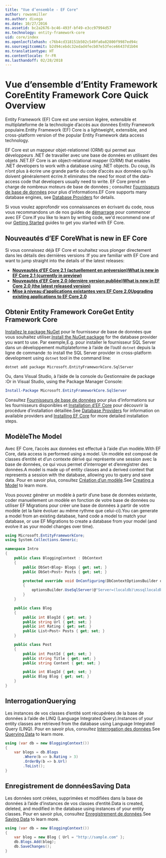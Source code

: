 ```yaml
---
title: "Vue d’ensemble - EF Core"
author: rowanmiller
ms.author: divega
ms.date: 10/27/2016
ms.assetid: bc2a2676-bc46-493f-bf49-e3cc97994d57
ms.technology: entity-framework-core
uid: core/index
ms.openlocfilehash: c76b4cd318151b502c549fa0a82800f9987ed94c
ms.sourcegitcommit: b2d94cebdc32edad4fecb07e53fece66437d1b04
ms.translationtype: HT
ms.contentlocale: fr-FR
ms.lasthandoff: 02/28/2018
---
```

# <a name="entity-framework-core-quick-overview"></a><span data-ttu-id="a817d-102">Vue d’ensemble d’Entity Framework Core</span><span class="sxs-lookup"><span data-stu-id="a817d-102">Entity Framework Core Quick Overview</span></span>

<span data-ttu-id="a817d-103">Entity Framework (EF) Core est une version légère, extensible et multiplateforme de la technologie d’accès aux données Entity Framework populaire.</span><span class="sxs-lookup"><span data-stu-id="a817d-103">Entity Framework (EF) Core is a lightweight, extensible, and cross-platform version of the popular Entity Framework data access technology.</span></span>

<span data-ttu-id="a817d-104">EF Core est un mappeur objet-relationnel (ORM) qui permet aux développeurs .NET de travailler avec une base de données en utilisant des objets .NET.</span><span class="sxs-lookup"><span data-stu-id="a817d-104">EF Core is an object-relational mapper (O/RM) that enables .NET developers to work with a database using .NET objects.</span></span> <span data-ttu-id="a817d-105">Du coup, ils n’ont plus à écrire une grande partie du code d’accès aux données qu’ils doivent généralement écrire.</span><span class="sxs-lookup"><span data-stu-id="a817d-105">It eliminates the need for most of the data-access code that developers usually need to write.</span></span> <span data-ttu-id="a817d-106">EF Core prend en charge de nombreux moteurs de base de données ; consultez [Fournisseurs de base de données](providers/index.md) pour plus d’informations.</span><span class="sxs-lookup"><span data-stu-id="a817d-106">EF Core supports many database engines, see [Database Providers](providers/index.md) for details.</span></span>

<span data-ttu-id="a817d-107">Si vous voulez approfondir vos connaissances en écrivant du code, nous vous recommandons un de nos guides de [démarrage](get-started/index.md) pour commencer avec EF Core.</span><span class="sxs-lookup"><span data-stu-id="a817d-107">If you like to learn by writing code, we'd recommend one of our [Getting Started](get-started/index.md) guides to get you started with EF Core.</span></span>

## <a name="what-is-new-in-ef-core"></a><span data-ttu-id="a817d-108">Nouveautés d’EF Core</span><span class="sxs-lookup"><span data-stu-id="a817d-108">What is new in EF Core</span></span>

<span data-ttu-id="a817d-109">Si vous connaissez déjà EF Core et souhaitez vous plonger directement dans les détails des dernières versions :</span><span class="sxs-lookup"><span data-stu-id="a817d-109">If you are familiar with EF Core and want to jump straight into the details of the latest releases:</span></span>

- <span data-ttu-id="a817d-110">**[Nouveautés d’EF Core 2.1 (actuellement en préversion)](xref:core/what-is-new/ef-core-2.1)**</span><span class="sxs-lookup"><span data-stu-id="a817d-110">**[What is new in EF Core 2.1 (currently in preview)](xref:core/what-is-new/ef-core-2.1)**</span></span>
- <span data-ttu-id="a817d-111">**[Nouveautés d’EF Core 2.0 (dernière version publiée)](xref:core/what-is-new/ef-core-2.0)**</span><span class="sxs-lookup"><span data-stu-id="a817d-111">**[What is new in EF Core 2.0 (the latest released version)](xref:core/what-is-new/ef-core-2.0)**</span></span>
- <span data-ttu-id="a817d-112">**[Mise à niveau d’applications existantes vers EF Core 2.0](xref:core/miscellaneous/1x-2x-upgrade)**</span><span class="sxs-lookup"><span data-stu-id="a817d-112">**[Upgrading existing applications to EF Core 2.0](xref:core/miscellaneous/1x-2x-upgrade)**</span></span>


## <a name="get-entity-framework-core"></a><span data-ttu-id="a817d-113">Obtenir Entity Framework Core</span><span class="sxs-lookup"><span data-stu-id="a817d-113">Get Entity Framework Core</span></span>

<span data-ttu-id="a817d-114">[Installez le package NuGet](https://docs.nuget.org/ndocs/quickstart/use-a-package) pour le fournisseur de base de données que vous souhaitez utiliser.</span><span class="sxs-lookup"><span data-stu-id="a817d-114">[Install the NuGet package](https://docs.nuget.org/ndocs/quickstart/use-a-package) for the database provider you want to use.</span></span> <span data-ttu-id="a817d-115">Par exemple,</span><span class="sxs-lookup"><span data-stu-id="a817d-115">E.g.</span></span> <span data-ttu-id="a817d-116">pour installer le fournisseur SQL Server dans un développement multiplateforme à l’aide de l’outil `dotnet` depuis la ligne de commande :</span><span class="sxs-lookup"><span data-stu-id="a817d-116">to install the SQL Server provider in cross-platform development using `dotnet` tool in the command line:</span></span>

``` Console
dotnet add package Microsoft.EntityFrameworkCore.SqlServer
```

<span data-ttu-id="a817d-117">Ou, dans Visual Studio, à l’aide de la console du Gestionnaire de package :</span><span class="sxs-lookup"><span data-stu-id="a817d-117">Or in Visual Studio, using the Package Manager Console:</span></span>

``` PowerShell
Install-Package Microsoft.EntityFrameworkCore.SqlServer
```
<span data-ttu-id="a817d-118">Consultez [Fournisseurs de base de données](providers/index.md) pour plus d’informations sur les fournisseurs disponibles et [Installation d’EF Core](get-started/install/index.md) pour découvrir la procédure d’installation détaillée.</span><span class="sxs-lookup"><span data-stu-id="a817d-118">See [Database Providers](providers/index.md) for information on available providers and [Installing EF Core](get-started/install/index.md) for more detailed installation steps.</span></span>

## <a name="the-model"></a><span data-ttu-id="a817d-119">Modèle</span><span class="sxs-lookup"><span data-stu-id="a817d-119">The Model</span></span>

<span data-ttu-id="a817d-120">Avec EF Core, l’accès aux données est effectué à l’aide d’un modèle.</span><span class="sxs-lookup"><span data-stu-id="a817d-120">With EF Core, data access is performed using a model.</span></span> <span data-ttu-id="a817d-121">Un modèle est composé de classes d’entité et d’un contexte dérivé qui représente une session avec la base de données, ce qui vous permet d’interroger et d’enregistrer des données.</span><span class="sxs-lookup"><span data-stu-id="a817d-121">A model is made up of entity classes and a derived context that represents a session with the database, allowing you to query and save data.</span></span> <span data-ttu-id="a817d-122">Pour en savoir plus, consultez [Création d’un modèle](modeling/index.md).</span><span class="sxs-lookup"><span data-stu-id="a817d-122">See [Creating a Model](modeling/index.md) to learn more.</span></span>

<span data-ttu-id="a817d-123">Vous pouvez générer un modèle à partir d’une base de données existante, coder manuellement un modèle en fonction de votre base de données ou utiliser EF Migrations pour créer une base de données à partir de votre modèle (et la faire évoluer au même rythme que celui-ci).</span><span class="sxs-lookup"><span data-stu-id="a817d-123">You can generate a model from an existing database, hand code a model to match your database, or use EF Migrations to create a database from your model (and evolve it as your model changes over time).</span></span>

``` csharp
using Microsoft.EntityFrameworkCore;
using System.Collections.Generic;

namespace Intro
{
    public class BloggingContext : DbContext
    {
        public DbSet<Blog> Blogs { get; set; }
        public DbSet<Post> Posts { get; set; }

        protected override void OnConfiguring(DbContextOptionsBuilder optionsBuilder)
        {
            optionsBuilder.UseSqlServer(@"Server=(localdb)\mssqllocaldb;Database=MyDatabase;Trusted_Connection=True;");
        }
    }

    public class Blog
    {
        public int BlogId { get; set; }
        public string Url { get; set; }
        public int Rating { get; set; }
        public List<Post> Posts { get; set; }
    }

    public class Post
    {
        public int PostId { get; set; }
        public string Title { get; set; }
        public string Content { get; set; }

        public int BlogId { get; set; }
        public Blog Blog { get; set; }
    }
}
```

## <a name="querying"></a><span data-ttu-id="a817d-124">Interrogation</span><span class="sxs-lookup"><span data-stu-id="a817d-124">Querying</span></span>

<span data-ttu-id="a817d-125">Les instances de vos classes d’entité sont récupérées de la base de données à l’aide de LINQ (Language Integrated Query).</span><span class="sxs-lookup"><span data-stu-id="a817d-125">Instances of your entity classes are retrieved from the database using Language Integrated Query (LINQ).</span></span> <span data-ttu-id="a817d-126">Pour en savoir plus, consultez [Interrogation des données](querying/index.md).</span><span class="sxs-lookup"><span data-stu-id="a817d-126">See [Querying Data](querying/index.md) to learn more.</span></span>

``` csharp
using (var db = new BloggingContext())
{
    var blogs = db.Blogs
        .Where(b => b.Rating > 3)
        .OrderBy(b => b.Url)
        .ToList();
}
```

## <a name="saving-data"></a><span data-ttu-id="a817d-127">Enregistrement de données</span><span class="sxs-lookup"><span data-stu-id="a817d-127">Saving Data</span></span>

<span data-ttu-id="a817d-128">Les données sont créées, supprimées et modifiées dans la base de données à l’aide d’instances de vos classes d’entité.</span><span class="sxs-lookup"><span data-stu-id="a817d-128">Data is created, deleted, and modified in the database using instances of your entity classes.</span></span> <span data-ttu-id="a817d-129">Pour en savoir plus, consultez [Enregistrement de données](saving/index.md).</span><span class="sxs-lookup"><span data-stu-id="a817d-129">See [Saving Data](saving/index.md) to learn more.</span></span>

``` csharp
using (var db = new BloggingContext())
{
    var blog = new Blog { Url = "http://sample.com" };
    db.Blogs.Add(blog);
    db.SaveChanges();
}
```
